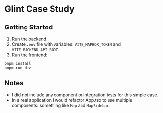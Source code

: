 # Glint Case Study

## Getting Started
1. Run the backend.
2. Create `.env` file with variables: `VITE_MAPBOX_TOKEN` and `VITE_BACKEND_API_ROOT` 
3. Run the frontend:
```
pnpm install
pnpm run dev
```

## Notes
- I did not include any component or integration tests for this simple case.
- In a real application I would refactor App.tsx to use multiple components: something like `Map` and `MapSidebar`.